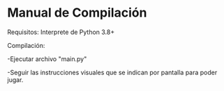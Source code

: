 # Manual de Compilación
Requisitos:
Interprete de Python 3.8+

Compilación:

-Ejecutar archivo "main.py"

-Seguir las instrucciones visuales que se indican por pantalla para poder jugar.

